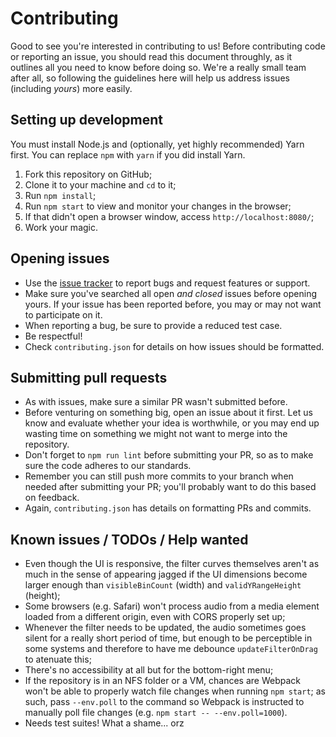 Contributing
============

Good to see you're interested in contributing to us! Before contributing code
or reporting an issue, you should read this document throughly, as it outlines
all you need to know before doing so. We're a really small team after all, so
following the guidelines here will help us address issues (including *yours*)
more easily.


Setting up development
----------------------

You must install Node.js and (optionally, yet highly recommended) Yarn first.
You can replace `npm` with `yarn` if you did install Yarn.

1.  Fork this repository on GitHub;
2.  Clone it to your machine and `cd` to it;
3.  Run `npm install`;
4.  Run `npm start` to view and monitor your changes in the browser;
5.  If that didn't open a browser window, access `http://localhost:8080/`;
6.  Work your magic.


Opening issues
--------------

-   Use the [issue tracker][1] to report bugs and request features or support.
-   Make sure you've searched all open *and closed* issues before opening yours.
    If your issue has been reported before, you may or may not want to
    participate on it.
-   When reporting a bug, be sure to provide a reduced test case.
-   Be respectful!
-   Check `contributing.json` for details on how issues should be formatted.

[1]: https://github.com/radiojhero/canvas-equalizer/issues


Submitting pull requests
------------------------

-   As with issues, make sure a similar PR wasn't submitted before.
-   Before venturing on something big, open an issue about it first. Let us know
    and evaluate whether your idea is worthwhile, or you may end up wasting time
    on something we might not want to merge into the repository.
-   Don't forget to `npm run lint` before submitting your PR, so as to make sure
    the code adheres to our standards.
-   Remember you can still push more commits to your branch when needed after
    submitting your PR; you'll probably want to do this based on feedback.
-   Again, `contributing.json` has details on formatting PRs and commits.


Known issues / TODOs / Help wanted
----------------------------------

-   Even though the UI is responsive, the filter curves themselves aren't as
    much in the sense of appearing jagged if the UI dimensions become larger
    enough than `visibleBinCount` (width) and `validYRangeHeight` (height);
-   Some browsers (e.g. Safari) won't process audio from a media element loaded
    from a different origin, even with CORS properly set up;
-   Whenever the filter needs to be updated, the audio sometimes goes silent for
    a really short period of time, but enough to be perceptible in some systems
    and therefore to have me debounce `updateFilterOnDrag` to atenuate this;
-   There's no accessibility at all but for the bottom-right menu;
-   If the repository is in an NFS folder or a VM, chances are Webpack won't be
    able to properly watch file changes when running `npm start`; as such, pass
    `--env.poll` to the command so Webpack is instructed to manually poll file
    changes (e.g. `npm start -- --env.poll=1000`).
-   Needs test suites! What a shame... orz

